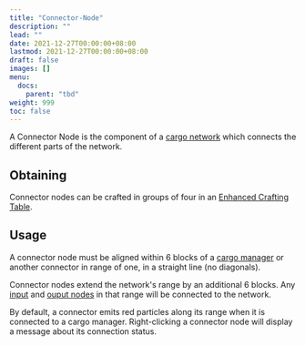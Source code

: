 ```yaml
---
title: "Connector-Node"
description: ""
lead: ""
date: 2021-12-27T00:00:00+08:00
lastmod: 2021-12-27T00:00:00+08:00
draft: false
images: []
menu: 
  docs:
    parent: "tbd"
weight: 999
toc: false
---
```


A Connector Node is the component of a [cargo network](https://github.com/Slimefun/Slimefun4/wiki/Cargo-Management) which connects the different parts of the network.

## Obtaining

Connector nodes can be crafted in groups of four in an [Enhanced Crafting Table](https://github.com/Slimefun/Slimefun4/wiki/Enhanced-Crafting-Table).

## Usage

A connector node must be aligned within 6 blocks of a [cargo manager](https://github.com/Slimefun/Slimefun4/wiki/Cargo-Manager) or another connector in range of one, in a straight line (no diagonals).

Connector nodes extend the network's range by an additional 6 blocks. Any [input](https://github.com/Slimefun/Slimefun4/wiki/Input-Node) and [ouput nodes](https://github.com/Slimefun/Slimefun4/wiki/Output-Node) in that range will be connected to the network.

By default, a connector emits red particles along its range when it is connected to a cargo manager. Right-clicking a connector node will display a message about its connection status.
